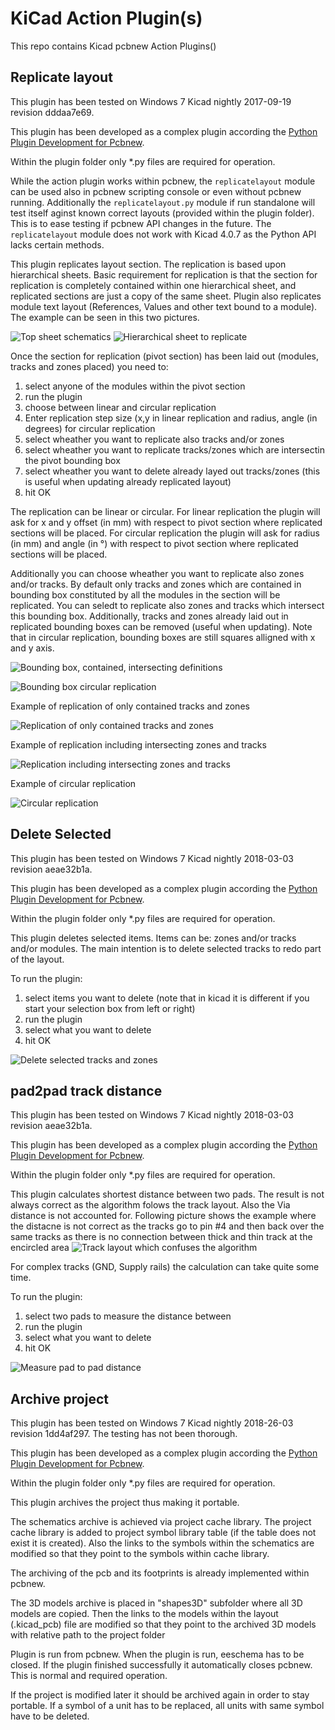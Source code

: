 # KiCad Action Plugin(s)


This repo contains Kicad pcbnew Action Plugins()

## Replicate layout

This plugin has been tested on Windows 7 Kicad nightly 2017-09-19 revision dddaa7e69.

This plugin has been developed as a complex plugin according the [Python Plugin Development for Pcbnew](https://github.com/KiCad/kicad-source-mirror/blob/master/Documentation/development/pcbnew-plugins.md).

Within the plugin folder only *.py files are required for operation.

While the action plugin works within pcbnew, the `replicatelayout` module can be used also in pcbnew scripting console or even without pcbnew running. Additionally the `replicatelayout.py` module if run standalone will test itself aginst known correct layouts (provided within the plugin folder). This is to ease testing if pcbnew API changes in the future. The `replicatelayout` module does not work with Kicad 4.0.7 as the Python API lacks certain methods.

This plugin replicates layout section. The replication is based upon hierarchical sheets.
Basic requirement for replication is that the section for replication is completely contained within one hierarchical sheet, and replicated sections are just a copy of the same sheet. Plugin also replicates module text layout (References, Values and other text bound to a module). The example can be seen in this two pictures.

![Top sheet schematics](https://raw.githubusercontent.com/MitjaNemec/Kicad_action_plugins/master/screenshots/Replicate_layout_0.png)
![Hierarchical sheet to replicate](https://raw.githubusercontent.com/MitjaNemec/Kicad_action_plugins/master/screenshots/Replicate_layout_1.png)

Once the section for replication (pivot section) has been laid out (modules, tracks and zones placed) you need to:
1. select anyone of the modules within the pivot section
2. run the plugin
3. choose between linear and circular replication
4. Enter replication step size (x,y in linear replication and radius, angle (in degrees) for circular replication
5. select wheather you want to replicate also tracks and/or zones
6. select wheather you want to replicate tracks/zones which are intersectin the pivot bounding box
7. select wheather you want to delete already layed out tracks/zones (this is useful when updating already replicated layout)
8. hit OK

The replication can be linear or circular. For linear replication the plugin will ask for x and y offset (in mm) with respect to pivot section where replicated sections will be placed. For circular replication the plugin will ask for radius (in mm) and angle (in °) with respect to pivot section where replicated sections will be placed.

Additionally you can choose wheather you want to replicate also zones and/or tracks. By default only tracks and zones which are contained in bounding box constituted by all the modules in the section will be replicated. You can seledt to replicate also zones and tracks which intersect this bounding box. Additionally, tracks and zones already laid out in replicated bounding boxes can be removed (useful when updating). Note that in circular replication, bounding boxes are still squares alligned with x and y axis.

![Bounding box, contained, intersecting definitions](https://raw.githubusercontent.com/MitjaNemec/Kicad_action_plugins/master/screenshots/Replicate_layout_2.png)

![Bounding box circular replication](https://raw.githubusercontent.com/MitjaNemec/Kicad_action_plugins/master/screenshots/Replicate_layout_2circular.png)

Example of replication of only contained tracks and zones

![Replication of only contained tracks and zones](https://raw.githubusercontent.com/MitjaNemec/Kicad_action_plugins/master/screenshots/Contained.gif)

Example of replication including intersecting zones and tracks

![Replication including intersecting zones and tracks](https://raw.githubusercontent.com/MitjaNemec/Kicad_action_plugins/master/screenshots/Intersecting.gif)

Example of circular replication

![Circular replication](https://raw.githubusercontent.com/MitjaNemec/Kicad_action_plugins/master/screenshots/Circular_replication.gif)

## Delete Selected

This plugin has been tested on Windows 7 Kicad nightly 2018-03-03 revision aeae32b1a.

This plugin has been developed as a complex plugin according the [Python Plugin Development for Pcbnew](https://github.com/KiCad/kicad-source-mirror/blob/master/Documentation/development/pcbnew-plugins.md).

Within the plugin folder only *.py files are required for operation.

This plugin deletes selected items. Items can be: zones and/or tracks and/or modules. The main intention is to delete selected tracks to redo part of the layout.

To run the plugin:
1. select items you want to delete (note that in kicad it is different if you start your selection box from left or right)
2. run the plugin
3. select what you want to delete
4. hit OK

![Delete selected tracks and zones](https://raw.githubusercontent.com/MitjaNemec/Kicad_action_plugins/master/screenshots/Delete_selected_anim.gif)

## pad2pad track distance

This plugin has been tested on Windows 7 Kicad nightly 2018-03-03 revision aeae32b1a.

This plugin has been developed as a complex plugin according the [Python Plugin Development for Pcbnew](https://github.com/KiCad/kicad-source-mirror/blob/master/Documentation/development/pcbnew-plugins.md).

Within the plugin folder only *.py files are required for operation.

This plugin calculates shortest distance between two pads. The result is not always correct as the algorithm folows the track layout. Also the Via distance is not accounted for. Following picture shows the example where the distacne is not correct as the tracks go to pin #4 and then back over the same tracks as there is no connection between thick and thin track at the encircled area
![Track layout which confuses the algorithm](https://raw.githubusercontent.com/MitjaNemec/Kicad_action_plugins/master/screenshots/Distance_example.gif)

For complex tracks (GND, Supply rails) the calculation can take quite some time.

To run the plugin:
1. select two pads to measure the distance between
2. run the plugin
3. select what you want to delete
4. hit OK

![Measure pad to pad distance](https://raw.githubusercontent.com/MitjaNemec/Kicad_action_plugins/master/screenshots/pad2pad_animation.gif)

## Archive project

This plugin has been tested on Windows 7 Kicad nightly 2018-26-03 revision 1dd4af297. The testing has not been thorough.

This plugin has been developed as a complex plugin according the [Python Plugin Development for Pcbnew](https://github.com/KiCad/kicad-source-mirror/blob/master/Documentation/development/pcbnew-plugins.md).

Within the plugin folder only *.py files are required for operation.

This plugin archives the project thus making it portable.

The schematics archive is achieved via project cache library. The project cache library is added to project symbol library table (if the table does not exist it is created). Also the links to the symbols within the schematics are modified so that they point to the symbols within cache library.

The archiving of the pcb and its footprints is already implemented within pcbnew.

The 3D models archive is placed in "shapes3D" subfolder where all 3D models are copied.
Then the links to the models within the layout (.kicad_pcb) file are modified so that they point to the archived 3D models with relative path to the project folder

Plugin is run from pcbnew. When the plugin is run, eeschema has to be closed. If the plugin finished successfully it automatically closes pcbnew. This is normal and required operation.

If the project is modified later it should be archived again in order to stay portable. If a symbol of a unit has to be replaced, all units with same symbol have to be deleted.
